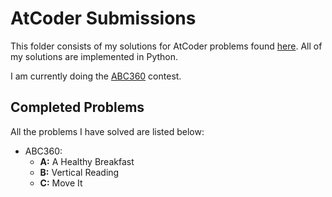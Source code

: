 # AtCoder Submissions

This folder consists of my solutions for AtCoder problems found [here](https://kenkoooo.com/atcoder/#/table/). All of my solutions are implemented in Python.

I am currently doing the [ABC360](https://atcoder.jp/contests/abc360) contest.

## Completed Problems

All the problems I have solved are listed below:
- ABC360:
  - **A:** A Healthy Breakfast
  - **B:** Vertical Reading
  - **C:** Move It
